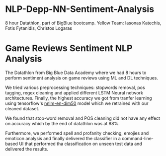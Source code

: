 # NLP-Depp-NN-Sentiment-Analysis
8 hour Datathlon, part of BigBlue bootcamp. Yellow Team: Iasonas Katechis, Fotis Fytanidis, Christos Logaras

# Game Reviews Sentiment NLP Analysis
The Datathlon from Big Blue Data Academy where we had 8 hours to perform sentiment analysis on game reviews using ML and DL techniques.

We tried various preprocessing techniques: stopwords removal, pos tagging, regex cleaning and applied different LSTM Neural network architectures. Finally, the highest accuracy we got from tranfer learning using tensorflow's [nnlm-en-dim50](https://tfhub.dev/google/nnlm-en-dim50/1) model which we retrained with our cleaned dataset. 

We found that stop-word removal and POS cleaning did not have any effect on accuracy which by the end of datathlon was at 88%.

Furthermore, we performed spell and profanity checking, emojies and emoticon analysis and finally delivered the classifier in a command-line-based UI that performed tha classification on unseen test data and delivered the results.
